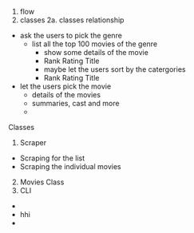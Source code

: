 1. flow
2. classes
   2a. classes relationship

- ask the users to pick the genre
  - list all the top 100 movies of the genre
    - show some details of the movie
    -   Rank	Rating	Title
    - maybe let the users sort by the catergories 
    -   Rank	Rating	Title
- let the users pick the movie
  - details of the movies
  -   summaries, cast and more
  -   
  
Classes
1. Scraper
- Scraping for the list
- Scraping the individual movies
2. Movies Class
3. CLI
- 
- hhi
- 